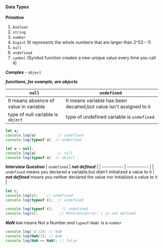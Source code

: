 #### Data Types

**Primitive**
1. `boolean`
2. `string`
3. `number`
4. `bigint` (It represents the whole numbers that are larger than 2^53 – 1) 
5. `null`
6. `undefined`
7. `symbol` (Symbol function creates a new unique value every time you call it)

**Complex** - `object`

***functions, for example, are objects***

| `null`      | `undefined` |
| ----------- | ----------- |
| It means absence of value in variable| It means variable has been decalred,but value isn't assigned to it|
| type of null variable is `object`   | type of undefined variable is `undefined`|

```javascript
let a;
console.log(a)          // undefined
console.log(typeof a)  // undefined
```

```javascript
let a = null;
console.log(a)          // null
console.log(typeof a)  // object 
```

**Interview Question**
| `undefined`      | ***not defined*** |
| ----------- | ----------- |
| `undefined` means you declared a variable,but didn't initialized a value to it | ***not defined*** means you neither declared the value nor initialized a value to it |

```javascript
let c;
console.log(c);    // undefined
console.log(typeof c);  // undefined
```

```javascript
console.log(typeof c);    // undefined
console.log(c);          // ReferenceError: c is not defined
```

***NaN***
`NaN` means Not a Number and `typeof(NaN)` is a `number`
```javascript
console.log('a'/2); // NaN
console.log(NaN/2); // NaN
console.log(NaN == NaN); // false
``` 
